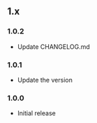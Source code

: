 ## 1.x

### 1.0.2

* Update CHANGELOG.md

### 1.0.1

* Update the version

### 1.0.0

* Initial release
